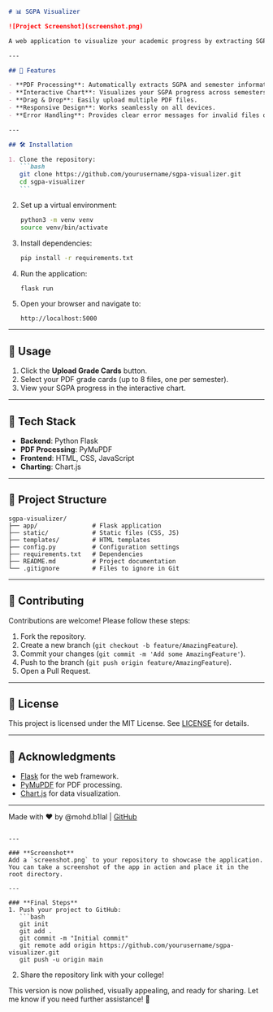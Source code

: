 ````markdown
# 📊 SGPA Visualizer

![Project Screenshot](screenshot.png)

A web application to visualize your academic progress by extracting SGPA data from university grade cards (PDF format). Built with Flask, PyMuPDF, and Chart.js.

---

## 🌟 Features

- **PDF Processing**: Automatically extracts SGPA and semester information from grade cards.
- **Interactive Chart**: Visualizes your SGPA progress across semesters.
- **Drag & Drop**: Easily upload multiple PDF files.
- **Responsive Design**: Works seamlessly on all devices.
- **Error Handling**: Provides clear error messages for invalid files or missing data.

---

## 🛠️ Installation

1. Clone the repository:
   ```bash
   git clone https://github.com/yourusername/sgpa-visualizer.git
   cd sgpa-visualizer
   ```
````

2. Set up a virtual environment:

   ```bash
   python3 -m venv venv
   source venv/bin/activate
   ```

3. Install dependencies:

   ```bash
   pip install -r requirements.txt
   ```

4. Run the application:

   ```bash
   flask run
   ```

5. Open your browser and navigate to:
   ```
   http://localhost:5000
   ```

---

## 🚀 Usage

1. Click the **Upload Grade Cards** button.
2. Select your PDF grade cards (up to 8 files, one per semester).
3. View your SGPA progress in the interactive chart.

---

## 🧰 Tech Stack

- **Backend**: Python Flask
- **PDF Processing**: PyMuPDF
- **Frontend**: HTML, CSS, JavaScript
- **Charting**: Chart.js

---

## 📂 Project Structure

```
sgpa-visualizer/
├── app/               # Flask application
├── static/            # Static files (CSS, JS)
├── templates/         # HTML templates
├── config.py          # Configuration settings
├── requirements.txt   # Dependencies
├── README.md          # Project documentation
└── .gitignore         # Files to ignore in Git
```

---

## 🤝 Contributing

Contributions are welcome! Please follow these steps:

1. Fork the repository.
2. Create a new branch (`git checkout -b feature/AmazingFeature`).
3. Commit your changes (`git commit -m 'Add some AmazingFeature'`).
4. Push to the branch (`git push origin feature/AmazingFeature`).
5. Open a Pull Request.

---

## 📜 License

This project is licensed under the MIT License. See [LICENSE](LICENSE) for details.

---

## 🙏 Acknowledgments

- [Flask](https://flask.palletsprojects.com/) for the web framework.
- [PyMuPDF](https://pymupdf.readthedocs.io/) for PDF processing.
- [Chart.js](https://www.chartjs.org/) for data visualization.

---

Made with ❤️ by @mohd.b1lal | [GitHub](https://github.com/yourusername)

````

---

### **Screenshot**
Add a `screenshot.png` to your repository to showcase the application. You can take a screenshot of the app in action and place it in the root directory.

---

### **Final Steps**
1. Push your project to GitHub:
   ```bash
   git init
   git add .
   git commit -m "Initial commit"
   git remote add origin https://github.com/yourusername/sgpa-visualizer.git
   git push -u origin main
````

2. Share the repository link with your college!

This version is now polished, visually appealing, and ready for sharing. Let me know if you need further assistance! 🚀
